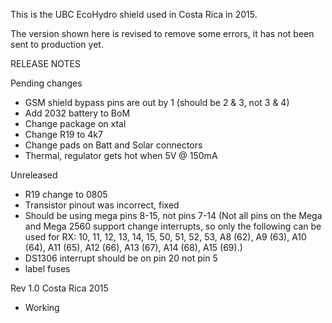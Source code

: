 This is the UBC EcoHydro shield used in Costa Rica in 2015.

The version shown here is revised to remove some errors, it has not been sent to production yet.

RELEASE NOTES

Pending changes
- GSM shield bypass pins are out by 1 (should be 2 & 3, not 3 & 4)
- Add 2032 battery to BoM
- Change package on xtal
- Change R19 to 4k7
- Change pads on Batt and Solar connectors
- Thermal, regulator gets hot when 5V @ 150mA

Unreleased
- R19 change to 0805
- Transistor pinout was incorrect, fixed
- Should be using mega pins 8-15, not pins 7-14 (Not all pins on the Mega and Mega 2560 support change interrupts, so only the following can be used for RX: 10, 11, 12, 13, 14, 15, 50, 51, 52, 53, A8 (62), A9 (63), A10 (64), A11 (65), A12 (66), A13 (67), A14 (68), A15 (69).)
- DS1306 interrupt should be on pin 20 not pin 5
- label fuses

Rev 1.0 Costa Rica 2015
- Working
